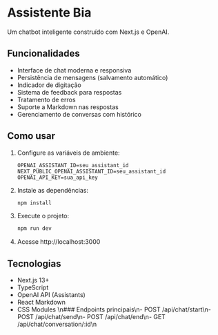 # Assistente Bia

Um chatbot inteligente construído com Next.js e OpenAI.

## Funcionalidades

- Interface de chat moderna e responsiva
- Persistência de mensagens (salvamento automático)
- Indicador de digitação
- Sistema de feedback para respostas
- Tratamento de erros
- Suporte a Markdown nas respostas
- Gerenciamento de conversas com histórico

## Como usar

1. Configure as variáveis de ambiente:
   ```env
   OPENAI_ASSISTANT_ID=seu_assistant_id
   NEXT_PUBLIC_OPENAI_ASSISTANT_ID=seu_assistant_id
   OPENAI_API_KEY=sua_api_key
   ```

2. Instale as dependências:
   ```bash
   npm install
   ```

3. Execute o projeto:
   ```bash
   npm run dev
   ```

4. Acesse http://localhost:3000

## Tecnologias

- Next.js 13+
- TypeScript
- OpenAI API (Assistants)
- React Markdown
- CSS Modules
\n### Endpoints principais\n- POST /api/chat/start\n- POST /api/chat/send\n- POST /api/chat/end\n- GET  /api/chat/conversation/:id\n
